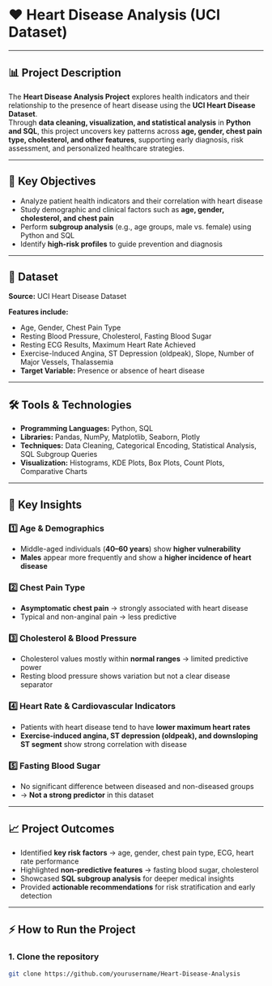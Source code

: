# ❤️ Heart Disease Analysis (UCI Dataset)

---

## 📊 Project Description  
The **Heart Disease Analysis Project** explores health indicators and their relationship to the presence of heart disease using the **UCI Heart Disease Dataset**.  
Through **data cleaning, visualization, and statistical analysis** in **Python and SQL**, this project uncovers key patterns across **age, gender, chest pain type, cholesterol, and other features**, supporting early diagnosis, risk assessment, and personalized healthcare strategies.

---

## 🎯 Key Objectives  
- Analyze patient health indicators and their correlation with heart disease  
- Study demographic and clinical factors such as **age, gender, cholesterol, and chest pain**  
- Perform **subgroup analysis** (e.g., age groups, male vs. female) using Python and SQL  
- Identify **high-risk profiles** to guide prevention and diagnosis  

---

## 📂 Dataset  
**Source:** UCI Heart Disease Dataset  

**Features include:**  
- Age, Gender, Chest Pain Type  
- Resting Blood Pressure, Cholesterol, Fasting Blood Sugar  
- Resting ECG Results, Maximum Heart Rate Achieved  
- Exercise-Induced Angina, ST Depression (oldpeak), Slope, Number of Major Vessels, Thalassemia  
- **Target Variable:** Presence or absence of heart disease  

---

## 🛠 Tools & Technologies  
- **Programming Languages:** Python, SQL  
- **Libraries:** Pandas, NumPy, Matplotlib, Seaborn, Plotly  
- **Techniques:** Data Cleaning, Categorical Encoding, Statistical Analysis, SQL Subgroup Queries  
- **Visualization:** Histograms, KDE Plots, Box Plots, Count Plots, Comparative Charts  

---

## 📌 Key Insights  

### 1️⃣ Age & Demographics  
- Middle-aged individuals (**40–60 years**) show **higher vulnerability**  
- **Males** appear more frequently and show a **higher incidence of heart disease**  

### 2️⃣ Chest Pain Type  
- **Asymptomatic chest pain** → strongly associated with heart disease  
- Typical and non-anginal pain → less predictive  

### 3️⃣ Cholesterol & Blood Pressure  
- Cholesterol values mostly within **normal ranges** → limited predictive power  
- Resting blood pressure shows variation but not a clear disease separator  

### 4️⃣ Heart Rate & Cardiovascular Indicators  
- Patients with heart disease tend to have **lower maximum heart rates**  
- **Exercise-induced angina, ST depression (oldpeak), and downsloping ST segment** show strong correlation with disease  

### 5️⃣ Fasting Blood Sugar  
- No significant difference between diseased and non-diseased groups  
- → **Not a strong predictor** in this dataset  

---

## 📈 Project Outcomes  
- Identified **key risk factors** → age, gender, chest pain type, ECG, heart rate performance  
- Highlighted **non-predictive features** → fasting blood sugar, cholesterol  
- Showcased **SQL subgroup analysis** for deeper medical insights  
- Provided **actionable recommendations** for risk stratification and early detection  

---

## ⚡ How to Run the Project  

### 1. Clone the repository  
```bash
git clone https://github.com/yourusername/Heart-Disease-Analysis
